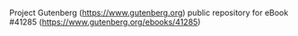Project Gutenberg (https://www.gutenberg.org) public repository for eBook #41285 (https://www.gutenberg.org/ebooks/41285)
